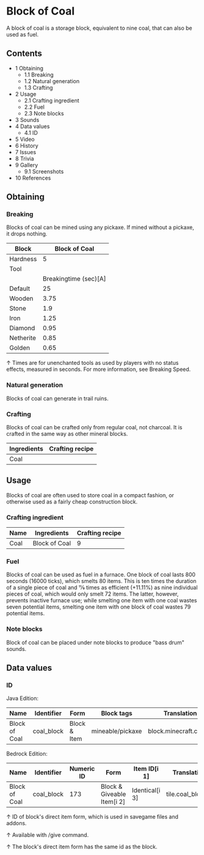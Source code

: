 # Block of Coal
A block of coal is a storage block, equivalent to nine coal, that can also be used as fuel.

## Contents
- 1 Obtaining
	- 1.1 Breaking
	- 1.2 Natural generation
	- 1.3 Crafting
- 2 Usage
	- 2.1 Crafting ingredient
	- 2.2 Fuel
	- 2.3 Note blocks
- 3 Sounds
- 4 Data values
	- 4.1 ID
- 5 Video
- 6 History
- 7 Issues
- 8 Trivia
- 9 Gallery
	- 9.1 Screenshots
- 10 References

## Obtaining
### Breaking
Blocks of coal can be mined using any pickaxe. If mined without a pickaxe, it drops nothing.

| Block     | Block of Coal         |
|-----------|-----------------------|
| Hardness  | 5                     |
| Tool      |                       |
|           | Breakingtime (sec)[A] |
| Default   | 25                    |
| Wooden    | 3.75                  |
| Stone     | 1.9                   |
| Iron      | 1.25                  |
| Diamond   | 0.95                  |
| Netherite | 0.85                  |
| Golden    | 0.65                  |


↑ Times are for unenchanted tools as used by players with no status effects, measured in seconds. For more information, see Breaking Speed.


### Natural generation
Blocks of coal can generate in trail ruins.

### Crafting
Blocks of coal can be crafted only from regular coal, not charcoal. It is crafted in the same way as other mineral blocks.

| Ingredients | Crafting recipe |
|-------------|-----------------|
| Coal        |                 |

## Usage
Blocks of coal are often used to store coal in a compact fashion, or otherwise used as a fairly cheap construction block.

### Crafting ingredient
| Name | Ingredients   | Crafting recipe |
|------|---------------|-----------------|
| Coal | Block of Coal | 9               |

### Fuel
Blocks of coal can be used as fuel in a furnace. One block of coal lasts 800 seconds (16000 ticks), which smelts 80 items. This is ten times the duration of a single piece of coal and 11⁄9 times as efficient (+11.11%) as nine individual pieces of coal, which would only smelt 72 items. The latter, however, prevents inactive furnace use; while smelting one item with one coal wastes seven potential items, smelting one item with one block of coal wastes 79 potential items.

### Note blocks
Block of coal can be placed under note blocks to produce "bass drum" sounds.

## Data values
### ID
Java Edition:

| Name          | Identifier | Form         | Block tags       | Translation key            |
|---------------|------------|--------------|------------------|----------------------------|
| Block of Coal | coal_block | Block & Item | mineable/pickaxe | block.minecraft.coal_block |

Bedrock Edition:

| Name          | Identifier | Numeric ID | Form                       | Item ID[i 1]   | Translation key      |
|---------------|------------|------------|----------------------------|----------------|----------------------|
| Block of Coal | coal_block | 173        | Block & Giveable Item[i 2] | Identical[i 3] | tile.coal_block.name |


↑ ID of block's direct item form, which is used in savegame files and addons.

↑ Available with /give command.

↑ The block's direct item form has the same id as the block.


